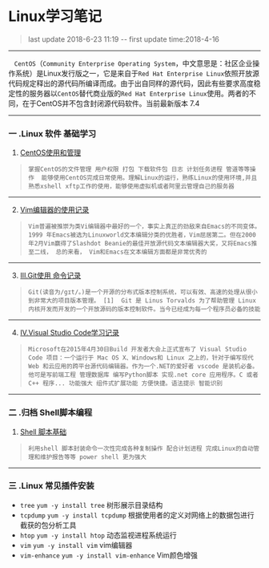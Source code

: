 Linux学习笔记
====
>last update 2018-6-23 11:19 -- first update time:2018-4-16
---
 &nbsp;&nbsp;&nbsp;`CentOS`（`Community Enterprise Operating System`，中文意思是：社区企业操作系统）是Linux发行版之一，它是来自于`Red Hat Enterprise Linux`依照开放源代码规定释出的源代码所编译而成。由于出自同样的源代码，因此有些要求高度稳定性的服务器以`CentOS`替代商业版的`Red Hat Enterprise Linux`使用。两者的不同，在于CentOS并不包含封闭源代码软件。当前最新版本 7.4
 
 ---

###  一 .Linux 软件 基础学习
1. [CentOS使用和管理](https://github.com/kickgod/Md-Linux/tree/master/centos)   
> `掌握CentOS的文件管理 用户权限 打包 下载软件包 日志 计划任务进程 管道等等操作  能够使用CentOS完成日常使用。理解Linux的运行，熟练Linux的使用环境,并且熟悉xshell xftp工作的使用，能够使用虚拟机或者阿里云管理自己的服务器`
----
2. [Vim编辑器的使用记录](https://github.com/kickgod/Md-Linux/blob/master/Linux_Vim.md) 
> `Vim普遍被推崇为类Vi编辑器中最好的一个，事实上真正的劲敌来自Emacs的不同变体。1999 年Emacs被选为Linuxworld文本编辑分类的优胜者，Vim屈居第二。但在2000年2月Vim赢得了Slashdot Beanie的最佳开放源代码文本编辑器大奖，又将Emacs推至二线， 总的来看， Vim和Emacs在文本编辑方面都是非常优秀的`
----
3. [III.Git使用 命令记录](https://github.com/kickgod/Md-Linux/blob/master/Git_Code.md)
> `Git(读音为/gɪt/。)是一个开源的分布式版本控制系统，可以有效、高速的处理从很小到非常大的项目版本管理。 [1]  Git 是 Linus Torvalds 为了帮助管理 Linux 内核开发而开发的一个开放源码的版本控制软件。当今已经成为每一个程序员必备的技能`
---
4. [IV.Visual Studio Code学习记录](https://github.com/kickgod/Md-Linux/tree/master/vscode)
> `Microsoft在2015年4月30日Build 开发者大会上正式宣布了 Visual Studio Code 项目：一个运行于 Mac OS X、Windows和 Linux 之上的，针对于编写现代 Web 和云应用的跨平台源代码编辑器。作为一个.NET的爱好者 vscode 是装机必备。他可是写前端工程 管理数据库 编写Python脚本 实现.net core 应用程序。C 或者C++ 程序... 功能强大 组件式扩展功能 方便快捷。语法提示 智能识别`
---
###  二 .归档 Shell脚本编程
1. [Shell 脚本基础](https://github.com/kickgod/Md-Linux/tree/master/shell)
> `利用shell 脚本封装命令一次性完成各种复制操作 配合计划进程 完成Linux的自动管理和维护报告等等 power shell 更为强大`
---------

### 三 .Linux 常见插件安装
* `tree`  `yum -y install tree` 树形展示目录结构
* `tcpdump`  `yum -y install tcpdump` 根据使用者的定义对网络上的数据包进行截获的包分析工具
* `htop` `yum -y install htop`  动态监视进程系统运行
* `vim` `yum -y install vim`  vim编辑器
* `vim-enhance` `yum -y install vim-enhance`  Vim颜色增强
